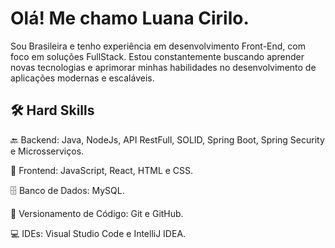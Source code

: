 # Olá! Me chamo **Luana Cirilo**.

Sou Brasileira e tenho experiência em desenvolvimento Front-End, com foco em soluções FullStack. Estou constantemente buscando aprender novas tecnologias e aprimorar minhas habilidades no desenvolvimento de aplicações modernas e escaláveis.

## 🛠 Hard Skills

🔙 Backend: Java, NodeJs, API RestFull, SOLID, Spring Boot, Spring Security e Microsserviços.

🎨 Frontend: JavaScript, React, HTML e CSS.

🗄 Banco de Dados: MySQL.

🔧 Versionamento de Código: Git e GitHub.

💻 IDEs: Visual Studio Code e IntelliJ IDEA.
